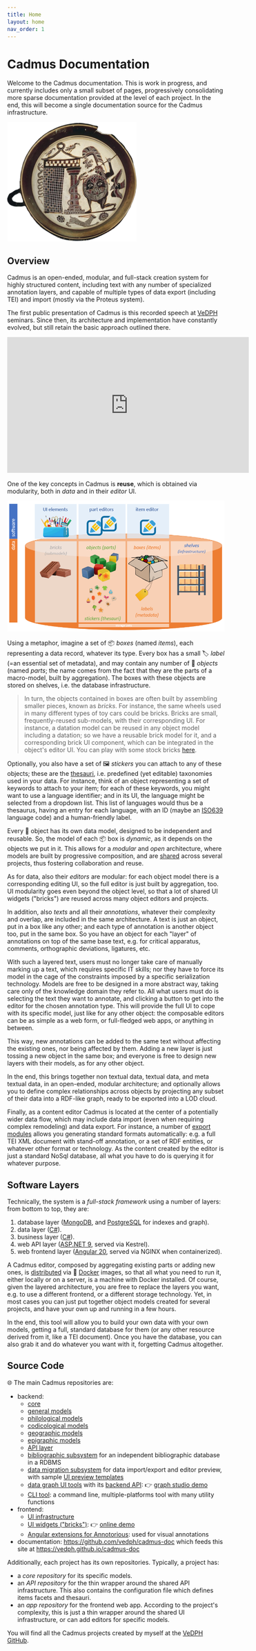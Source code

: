 ```yaml
---
title: Home
layout: home
nav_order: 1
---
```


# Cadmus Documentation

Welcome to the Cadmus documentation. This is work in progress, and currently includes only a small subset of pages, progressively consolidating more sparse documentation provided at the level of each project. In the end, this will become a single documentation source for the Cadmus infrastructure.

![Cadmus](img/cadmus-300.png)

## Overview

Cadmus is an open-ended, modular, and full-stack creation system for highly structured content, including text with any number of specialized annotation layers, and capable of multiple types of data export (including TEI) and import (mostly via the Proteus system).

The first public presentation of Cadmus is this recorded speech at [VeDPH](https://www.unive.it/pag/39287) seminars. Since then, its architecture and implementation have constantly evolved, but still retain the basic approach outlined there.

<iframe width="560" height="315" src="https://www.youtube.com/embed/lYykjz26TCg" title="Daniele Fusi, Presenting Cadmus: a general-purpose and modular content editing alternative" frameborder="0" allow="accelerometer; autoplay; clipboard-write; encrypted-media; gyroscope; picture-in-picture" allowfullscreen></iframe>

One of the key concepts in Cadmus is **reuse**, which is obtained via modularity, both in _data_ and in their _editor_ UI.

![Cadmus objects](img/objects.png)

Using a metaphor, imagine a set of 📦 _boxes_ (named _items_), each representing a data record, whatever its type. Every box has a small 🏷️ _label_ (=an essential set of metadata), and may contain any number of 🚗 _objects_ (named _parts_; the name comes from the fact that they are the parts of a macro-model, built by aggregation). The boxes with these objects are stored on shelves, i.e. the database infrastructure.

>In turn, the objects contained in boxes are often built by assembling smaller pieces, known as _bricks_. For instance, the same wheels used in many different types of toy cars could be bricks. Bricks are small, frequently-reused sub-models, with their corresponding UI. For instance, a datation model can be reused in any object model including a datation; so we have a reusable brick model for it, and a corresponding brick UI component, which can be integrated in the object's editor UI. You can play with some stock bricks [here](https://cadmus-bricks-v3.fusi-soft.com).

Optionally, you also have a set of 🖼️ _stickers_ you can attach to any of these objects; these are the [thesauri](models/thesauri), i.e. predefined (yet editable) taxonomies used in your data. For instance, think of an object representing a set of keywords to attach to your item; for each of these keywords, you might want to use a language identifier; and in its UI, the language might be selected from a dropdown list. This list of languages would thus be a thesaurus, having an entry for each language, with an ID (maybe an [ISO639](https://www.iso.org/iso-639-language-codes.html) language code) and a human-friendly label.

Every 🚗 object has its own data model, designed to be independent and reusable. So, the model of each 📦 box is _dynamic_, as it depends on the objects we put in it. This allows for a _modular_ and _open_ architecture, where models are built by progressive composition, and are [shared](models/shared) across several projects, thus fostering collaboration and reuse.

As for data, also their _editors_ are modular: for each object model there is a corresponding editing UI, so the full editor is just built by aggregation, too. UI modularity goes even beyond the object level, so that a lot of shared UI widgets ("bricks") are reused across many object editors and projects.

In addition, also _texts_ and all their _annotations_, whatever their complexity and overlap, are included in the same architecture. A text is just an object, put in a box like any other; and each type of annotation is another object too, put in the same box. So you have an object for each "layer" of annotations on top of the same base text, e.g. for critical apparatus, comments, orthographic deviations, ligatures, etc.

With such a layered text, users must no longer take care of manually marking up a text, which requires specific IT skills; nor they have to force its model in the cage of the constraints imposed by a specific serialization technology. Models are free to be designed in a more abstract way, taking care only of the knowledge domain they refer to. All what users must do is selecting the text they want to annotate, and clicking a button to get into the editor for the chosen annotation type. This will provide the full UI to cope with its specific model, just like for any other object: the composable editors can be as simple as a web form, or full-fledged web apps, or anything in between.

This way, new annotations can be added to the same text without affecting the existing ones, nor being affected by them. Adding a new layer is just tossing a new object in the same box; and everyone is free to design new layers with their models, as for any other object.

In the end, this brings together non textual data, textual data, and meta textual data, in an open-ended, modular architecture; and optionally allows you to define complex relationships across objects by projecting any subset of their data into a RDF-like graph, ready to be exported into a LOD cloud.

Finally, as a content editor Cadmus is located at the center of a potentially wider data flow, which may include data import (even when requiring complex remodeling) and data export. For instance, a number of [export modules](migration/index) allows you generating standard formats automatically: e.g. a full TEI XML document with stand-off annotation, or a set of RDF entities, or whatever other format or technology. As the content created by the editor is just a standard NoSql database, all what you have to do is querying it for whatever purpose.

## Software Layers

Technically, the system is a _full-stack framework_ using a number of layers: from bottom to top, they are:

1. database layer ([MongoDB](https://www.mongodb.com), and [PostgreSQL](https://www.postgresql.org) for indexes and graph).
2. data layer ([C#](https://dotnet.microsoft.com/en-us/languages/csharp)).
3. business layer ([C#](https://dotnet.microsoft.com/en-us/languages/csharp)).
4. web API layer ([ASP.NET 9](https://www.asp.net), served via Kestrel).
5. web frontend layer ([Angular 20](https://angular.io), served via NGINX when containerized).

A Cadmus editor, composed by aggregating existing parts or adding new ones, is [distributed](deploy/index) via 🐋 [Docker](https://www.docker.com/) images, so that all what you need to run it, either locally or on a server, is a machine with Docker installed. Of course, given the layered architecture, you are free to replace the layers you want, e.g. to use a different frontend, or a different storage technology. Yet, in most cases you can just put together object models created for several projects, and have your own up and running in a few hours.

In the end, this tool will allow you to build your own data with your own models, getting a full, standard database for them (or any other resource derived from it, like a TEI document). Once you have the database, you can also grab it and do whatever you want with it, forgetting Cadmus altogether.

## Source Code

🌐 The main Cadmus repositories are:

- backend:
  - [core](https://github.com/vedph/cadmus_core)
  - [general models](https://github.com/vedph/cadmus-general)
  - [philological models](https://github.com/vedph/cadmus-philology)
  - [codicological models](https://github.com/vedph/cadmus-codicology)
  - [geographic models](https://github.com/vedph/cadmus-geo)
  - [epigraphic models](https://github.com/vedph/cadmus-epigraphy)
  - [API layer](https://github.com/vedph/cadmus-api)
  - [bibliographic subsystem](https://github.com/vedph/cadmus_biblioapi) for an independent bibliographic database in a RDBMS
  - [data migration subsystem](https://github.com/vedph/cadmus-migration-v2) for data import/export and editor preview, with sample [UI preview templates](https://github.com/vedph/cadmus-previews)
  - [data graph UI tools](https://github.com/vedph/cadmus-graph-studio-app) with its [backend API](https://github.com/vedph/cadmus-graph-studio-api): 👉 [graph studio demo](https://cadmus-graph-studio.fusi-soft.com/)
  - [CLI tool](https://github.com/vedph/cadmus_tool): a command line, multiple-platforms tool with many utility functions
- frontend:
  - [UI infrastructure](https://github.com/vedph/cadmus-shell-v3)
  - [UI widgets ("bricks")](https://github.com/vedph/cadmus-bricks-shell-v3): 👉 [online demo](http://cadmus-bricks-v3.fusi-soft.com/)
  - [Angular extensions for Annotorious](https://github.com/vedph/ngx-annotorious): used for visual annotations
- documentation: <https://github.com/vedph/cadmus-doc> which feeds this site at <https://vedph.github.io/cadmus-doc>

Additionally, each project has its own repositories. Typically, a project has:

- a _core repository_ for its specific models.
- an _API repository_ for the thin wrapper around the shared API infrastructure. This also contains the configuration file which defines items facets and thesauri.
- an _app repository_ for the frontend web app. According to the project's complexity, this is just a thin wrapper around the shared UI infrastructure, or can add editors for specific models.

You will find all the Cadmus projects created by myself at the [VeDPH GitHub](https://github.com/vedph).
